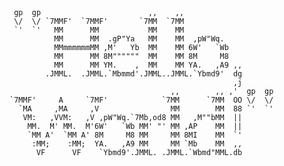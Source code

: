 <pre><code>

                                                            
 gp  gp                        ,,    ,,                     
 \/  \/ `7MMF'  `7MMF'       `7MM  `7MM                     
 `'  `'   MM      MM           MM    MM                     
          MM      MM  .gP"Ya   MM    MM  ,pW"Wq.            
          MMmmmmmmMM ,M'   Yb  MM    MM 6W'   `Wb           
          MM      MM 8M""""""  MM    MM 8M     M8           
          MM      MM YM.    ,  MM    MM YA.   ,A9 ,,        
        .JMML.  .JMML.`Mbmmd'.JMML..JMML.`Ybmd9'  dg        
                                                  ,j        
                                    ,,        ,, ,'  gp  gp 
`7MMF'     A     `7MF'            `7MM      `7MM  OO \/  \/ 
  `MA     ,MA     ,V                MM        MM  88 `'  `' 
   VM:   ,VVM:   ,V ,pW"Wq.`7Mb,od8 MM   ,M""bMM  ||        
    MM.  M' MM.  M'6W'   `Wb MM' "' MM ,AP    MM  ||        
    `MM A'  `MM A' 8M     M8 MM     MM 8MI    MM  `'        
     :MM;    :MM;  YA.   ,A9 MM     MM `Mb    MM  ,,        
      VF      VF    `Ybmd9'.JMML. .JMML.`Wbmd"MML.db        
                                                            
                                                            

</code></pre>


<!---
EgilLapin/EgilLapin is a ✨ special ✨ repository because its `README.md` (this file) appears on your GitHub profile.
You can click the Preview link to take a look at your changes.
--->
